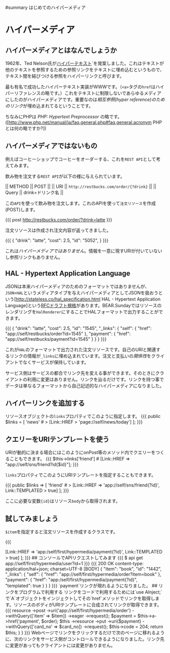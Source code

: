 #summary はじめてのハイパーメディア

# ハイパーメディア 

## ハイパーメディアとはなんでしょうか 

1962年、Ted Nelson氏が[ハイパーテキスト](http://ja.wikipedia.org/wiki/%E3%83%8F%E3%82%A4%E3%83%91%E3%83%BC%E3%83%86%E3%82%AD%E3%82%B9%E3%83%88)`を発案しました。これはテキストが他のテキストを参照するための参照リンクをテキストに埋め込むというもので、テキスト間を結びつける参照をハイパーリンクと呼びます。

最も有名で成功したハイパーテキスト実装がWWWです。（`<a>`タグの`href`はハイパーリファレンスの略です。）これをテキストに制限しないであらゆるメディアにしたのがハイパーメディアです。重要なのは*相互参照(hyper reference)のためのリンク*が埋め込まれてるということです。

ちなみにPHPは *PHP: Hypertext Preprocessor* の略です。([http://www.php.net/manual/ja/faq.general.php#faq.general.acronym PHP とは何の略ですか?])

## ハイパーメディアではないもの 

例えばコーヒーショップでコーヒーをオーダーする、これを`REST API`として考えてみます。

飲み物を注文する`REST API`が以下の様に与えられています。

|| METHOD || POST ||
|| URI || `http://restbucks.com/order/{?drink}` ||
|| Query || drink=ドリンク名 ||

この`API`を使って飲み物を注文します。これのAPIを使って`注文リソース`を作成(POST)します。

{{{
post http://restbucks.com/order/?drink=latte
}}}

注文リソースは作成され注文内容が返ってきました。

{{{
{
    "drink": "latte",
    "cost": 2.5,
    "id": "5052",
}
}}}

これは*ハイパーメディアではありません*。情報を一意に現すURIが付いていないし参照リンクもありません。

## HAL - Hypertext Application Language 

JSONは本来ハイパーメディアのためのフォーマットではありませんが、`JSON+HAL`というメディアタイプを与えハイパーメディアとしてJSONを扱おうという[http://stateless.co/hal_specification.html HAL - Hypertext Application Language]という[RFCドラフト規格](http://tools.ietf.org/html/draft-kelly-json-hal-00)があります。BEAR.Sundayではリソースのレンダリングを`HalRenderer`にすることでHALフォーマットで出力することができます。

{{{
{
    "drink": "latte",
    "cost": 2.5,
    "id": "1545",
    "_links": {
        "self": {
            "href": "app://self/restbucks/order?id=1545"
        },
        "payment": {
            "href": "app://self/restbucks/payment?id=1545"
        }
    }
}
}}}

これが`HAL`のフォーマットで出力された注文リソースです。自己のURIと関連するリンクの情報が`_links`に埋め込まれています。注文と支払いの*関係性*をクライアントでなくサービスが保持しています。

サービス側はサービスの都合でリンク先を変える事ができます。そのときにクライアントの利用に変更はありません。リンクを辿るだけです。リンクを持つ事でデータは単なるフォーマットから自己記述的なハイパーメディアになりました。

## ハイパーリンクを追加する 

リソースオブジェクトの`links`プロパティでこのように指定します。
{{{
    public $links = [
        'news' # > [Link::HREF > 'page://self/news/today']
    ];
}}}

## クエリーをURIテンプレートを使う 

URIが動的に決まる場合にはこのようにonPost等のメソッド内でクエリーをつくることもできます。
{{{
$this->links['friend'] # [Link::HREF => "app://self/sns/friend?id{$id}"];
}}}

`links`プロパティでこのようにURIテンプレートを指定することもできます。

{{{
    public $links => [
        'friend' # > [Link::HREF => 'app://self/sns/friend{?id}', Link::TEMPLATED > true]
    ];
}}}

ここに必要な変数`{id}`はリソース`body`から取得されます。

## 試してみましょう

`$item`を指定すると注文リソースを作成するクラスです。

{{{
<?php
namespace Sandbox\Resource\App\First\HyperMedia;

use BEAR\Resource\AbstractObject;
use BEAR\Resource\Link;

/**
 * Greeting resource
 */
class Order extends AbstractObject
{
    public function onPost($item)
    {
        $this['item'] = $item;
        $this['id'] = date('is'); // min+sec

        return $this;
    }
}

}}}

これにハイパーリンクを加えるために`links`プロパティを設置します。
{{{
    public $links = [
        'payment' # > [Link::HREF => 'app:/self/first/hypermedia/payment{?id}', Link::TEMPLATED > true]
    ];
}}}

## コンソールでAPIリクエストしてみます

{{{
$ api get app://self/first/hypermedia/user?id=1
}}}
{{{
200 OK
content-type: application/hal+json; charset=UTF-8
[BODY]
{
    "item": "book",
    "id": "1442",
    "_links": {
        "self": {
            "href": "app://self/first/hypermedia/order?item=book"
        },
        "payment": {
            "href": "app:/self/first/hypermedia/payment{?id}",
            "templated": true
        }
    }
}
}}}

`payment`リンクが現れるようになりました。

## リンクをプログラムで利用する

リンクをコードで利用するためには`use AInject;`で`A`オブジェクトをインジェクトしてその`href`メソッドでリンクを取得します。リソースのボディがURIテンプレートに合成されてリンクが取得できます。

{{{
<?php
namespace Sandbox\Resource\App\First\HyperMedia;

use BEAR\Resource\AbstractObject;
use BEAR\Sunday\Inject\ResourceInject;
use BEAR\Sunday\Inject\AInject;
/**
 * Greeting resource
 */
class Shop extends AbstractObject
{
    use ResourceInject;
    use AInject;

    public function onPost($item, $card_no)
    {
        $order = $this
        ->resource
        ->post
        ->uri('app://self/first/hypermedia/order')
        ->withQuery(['item' => $item])
        ->eager
        ->request();

        $payment = $this->a->href('payment', $order);

        $this
        ->resource
        ->put
        ->uri($payment)
        ->withQuery(['card_no' => $card_no])
        ->request();

        $this->code = 204;
        return $this;
    }
}
}}}

Webページでリンクをクリックするだけで次のページに移れるように、次のリンクをサービス側がコントロールできるようになりました。リンク先に変更があってもクライアントには変更がありません。